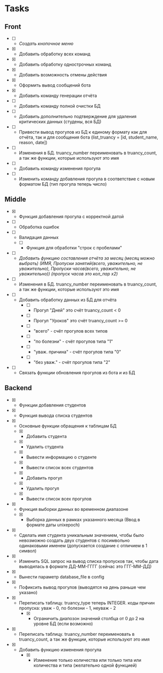 # Tasks

## Front

- [ ] - *Создать кнопочное меню*

- [x] - Добавить обработку всех команд
- [x] - Добавить обработку однострочных команд
- [x] - Добавить возможность отмены действия
- [x] - Оформить вывод сообщений бота
- [x] - Добавить команду генерации отчёта
- [ ] - Добавить команду полной очистки БД
- [ ] - Добавить дополнительно подтверждение для удаления критических данных (студены, вся БД)
- [ ] - Привести вывод прогулов из БД к единому формату как для отчёта, так и для сообщения бота (list_truancy = [id, student_name, reason, date])
- [ ] - Изменения в БД. truancy_number переименовать в truancy_count, а так же функции, которые используют это имя
- [ ] - Добавить команду изменения прогула
- [ ] - Изменить команду добавления прогула в соответствие с новым форматом БД (тип прогула теперь число)


## Middle

- [x] - Функция добавления прогула с корректной датой
- [ ] - Обработка ошибок
- [ ] - Валидация данных
  - [ ] - Функция для обработки "строк с пробелами"

- [ ] - *Добавить функцию составления отчёта за месяц (месяц можно выбрать)*
        *(ИМЯ, Пропуски занятий(всего, уважительно, не уважительно),*
        *Пропуски часов(всего, уважительно, не уважительно)) (пропуск часов это кол_пар x2)*
        
- [ ] - Изменения в БД. truancy_number переименовать в truancy_count, а так же функции, которые используют это имя

- [ ] - Добавить обработку данных из БД для отчёта
	- [ ] - Прогул "Дней" это счёт truancy_count < 0
	- [ ] - Прогул "Уроков" это счёт truancy_count >= 0
	- [ ] - "всего" - счёт прогулов всех типов
	- [ ] - "по болезни" - счёт прогулов типа "1"
	- [ ] - "уваж. причина" - счёт прогулов типа "0"
	- [ ] - "без уваж." - счёт прогулов типа "2"

- [ ] - Связать функции обновления прогулов из бота и из БД


## Backend

- [x] - Функции добавления студентов

- [x] - Функция вывода списка студентов

- [x] - Основные функции обращения к таблицам БД
  - [x] - Добавить студента
  - [x] - Удалить студента
  - [x] - Вывести информацию о студенте
  - [x] - Вывести список всех студентов
  - [x] - Добавить прогул
  - [x] - Удалить прогул
  - [x] - Вывести список всех прогулов
  
- [x] - Функция выборки данных во временном диапазоне
  - [x] - Выборка данных в рамках указанного месяца (Ввод в формате даты unixepoch)
- [x] - Сделать имя студента уникальным значением, чтобы было невозможно создать двух студентов с посимвольно одинаковыми именем (допускается создание с отличием в 1 символ)
- [x] - Изменить SQL запрос на вывод списка пропусков так, чтобы дата выводилась в формате ДД-ММ-ГГГГ (сейчас это ГГГ-ММ-ДД)
- [x] - Вынести параметр database_file в config
- [x] - Пофиксить вывод прогулов (выводятся на день раньше чем указано)

- [x] - Переписать таблицу. truancy_type теперь INTEGER. коды причин пропуска: уваж - 0, по болезни - 1, неуваж - 2
	- [x] - Ограничить диапозон значений столбца от 0 до 2 на уровне БД (если возможно)	
- [x] - Переписать таблицу. truancy_number переименовать в truancy_count, а так же функции, которые используют это имя

- [x] - Добавить функцию изменения прогула
	- [x] - Изменение только количества или только типа или количества и типа (желательно одной функцией)





